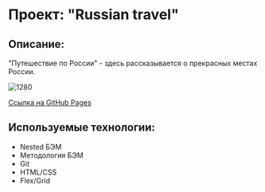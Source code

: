 # Проект: "Russian travel"

## Описание: 

"Путешествие по России" - здесь рассказывается о прекрасных местах России.

![1280](https://user-images.githubusercontent.com/107764041/202918906-6897dd8f-b8e5-4089-9eaf-18fc99e01f5b.png)


[Ссылка на GitHub Pages](https://qann1st.github.io/russian-travel/)

## Используемые технологии:

* Nested БЭМ
* Методология БЭМ
* Git 
* HTML/CSS
* Flex/Grid

